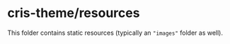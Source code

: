 # cris-theme/resources

This folder contains static resources (typically an `"images"` folder as well).
